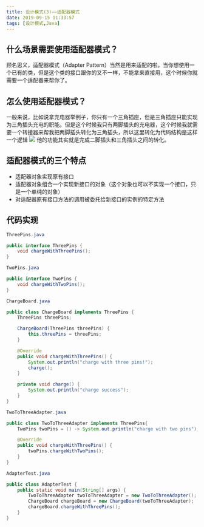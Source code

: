 ```yaml
---
title: 设计模式(3)——适配器模式
date: 2019-09-15 11:33:57
tags: [设计模式,Java]
---
```

## 什么场景需要使用适配器模式？
顾名思义，适配器模式（Adapter Pattern）当然是用来适配的啦。当你想使用一个已有的类，但是这个类的接口跟你的又不一样，不能拿来直接用，这个时候你就需要一个适配器来帮你了。

<!-- more -->
## 怎么使用适配器模式？
一般来说，比如说拿充电器举例子，你只有一个三角插座，但是三角插座只能实现为三角插头充电的职能。但是这个时候我只有两脚插头的充电器，这个时候我就需要一个转接器来帮我把两脚插头转化为三角插头，所以这里转化为代码结构是这样一个逻辑
<img src="https://upload-serve.oss-cn-beijing.aliyuncs.com/image/adapterPattern.png"></img>
他的功能其实就是完成二脚插头和三角插头之间的转化。

## 适配器模式的三个特点
- 适配器对象实现原有接口
- 适配器对象组合一个实现新接口的对象（这个对象也可以不实现一个接口，只是一个单纯的对象）
- 对适配器原有接口方法的调用被委托给新接口的实例的特定方法

## 代码实现
```java
ThreePins.java

public interface ThreePins {
    void chargeWithThreePins();
}
```

```java
TwoPins.java

public interface TwoPins {
    void chargeWithTwoPins();
}
```

```java
ChargeBoard.java

public class ChargeBoard implements ThreePins {
    ThreePins threePins;

    ChargeBoard(ThreePins threePins) {
        this.threePins = threePins;
    }

    @Override
    public void chargeWithThreePins() {
        System.out.println("charge with three pins!");
        charge();
    }

    private void charge() {
        System.out.println("charge success");
    }
}
```

```java
TwoToThreeAdapter.java

public class TwoToThreeAdapter implements ThreePins{
    TwoPins twoPins = () -> System.out.println("charge with two pins");

    @Override
    public void chargeWithThreePins() {
        twoPins.chargeWithTwoPins();
    }
}
```

```java
AdapterTest.java

public class AdapterTest {
    public static void main(String[] args) {
        TwoToThreeAdapter twoToThreeAdapter = new TwoToThreeAdapter();
        ChargeBoard chargeBoard = new ChargeBoard(twoToThreeAdapter);
        chargeBoard.chargeWithThreePins();
    }
}
```